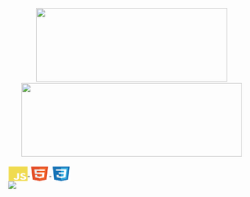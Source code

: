 
<div align="center">
  <a href="https://github.com/Andre389">
  <img height="150em" width="390em" src="https://github-readme-stats.vercel.app/api?username=Andre389&show_icons=true&theme=onedark&include_all_commits=true&count_private=true"/>
  <img height="150em" width="450em" src="https://github-readme-stats.vercel.app/api/top-langs/?username=Andre389&layout=compact&langs_count=7&theme=onedark"/>
</div>

<div style="display: inline_block"><br>
  <img align="center" alt="Andre-Js" height="30" width="40" src="https://raw.githubusercontent.com/devicons/devicon/master/icons/javascript/javascript-plain.svg">
  <img align="center" alt="Andre-HTML" height="30" width="40" src="https://raw.githubusercontent.com/devicons/devicon/master/icons/html5/html5-original.svg">
  <img align="center" alt="Andre-CSS" height="30" width="40" src="https://raw.githubusercontent.com/devicons/devicon/master/icons/css3/css3-original.svg">
  
</div>
<img height="150em" src="api/pin?username=Andre389&repo=github-readme-stats">
